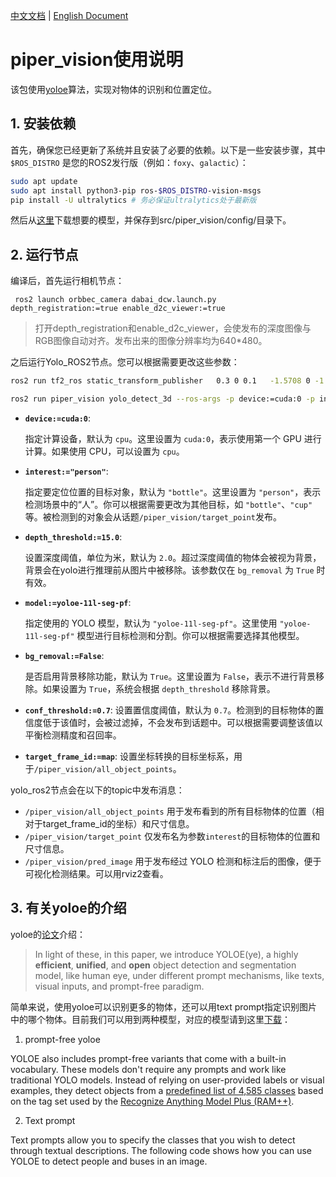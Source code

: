 [中文文档](./README.md) | [English Document](./README_EN.md)

# piper_vision使用说明

该包使用[yoloe](https://docs.ultralytics.com/models/yoloe/#introduction)算法，实现对物体的识别和位置定位。

## 1. 安装依赖

首先，确保您已经更新了系统并且安装了必要的依赖。以下是一些安装步骤，其中`$ROS_DISTRO` 是您的ROS2发行版（例如：`foxy`、`galactic`）：

```bash
sudo apt update
sudo apt install python3-pip ros-$ROS_DISTRO-vision-msgs
pip install -U ultralytics # 务必保证ultralytics处于最新版
```

然后从[这里](https://docs.ultralytics.com/models/yoloe/#available-models-supported-tasks-and-operating-modes)下载想要的模型，并保存到src/piper_vision/config/目录下。

## 2. 运行节点

编译后，首先运行相机节点：

```
 ros2 launch orbbec_camera dabai_dcw.launch.py depth_registration:=true enable_d2c_viewer:=true
```

> 打开depth_registration和enable_d2c_viewer，会使发布的深度图像与RGB图像自动对齐。发布出来的图像分辨率均为640*480。

之后运行Yolo_ROS2节点。您可以根据需要更改这些参数：

```bash
ros2 run tf2_ros static_transform_publisher   0.3 0 0.1   -1.5708 0 -1.5708   base_link camera_link

ros2 run piper_vision yolo_detect_3d --ros-args -p device:=cuda:0 -p interest:="person" -p depth_threshold:=15.0 -p model:=yoloe-11l-seg-pf -p bg_removal:=False -p target_frame_id:=map
```

- **`device:=cuda:0`**:

  指定计算设备，默认为 `cpu`。这里设置为 `cuda:0`，表示使用第一个 GPU 进行计算。如果使用 CPU，可以设置为 `cpu`。

- **`interest:="person"`**:

  指定要定位位置的目标对象，默认为 `"bottle"`。这里设置为 `"person"`，表示检测场景中的“人”。你可以根据需要更改为其他目标，如 `"bottle"`、`"cup"` 等。被检测到的对象会从话题`/piper_vision/target_point`发布。

- **`depth_threshold:=15.0`**:

  设置深度阈值，单位为米，默认为 `2.0`。超过深度阈值的物体会被视为背景，背景会在yolo进行推理前从图片中被移除。该参数仅在 `bg_removal` 为 `True` 时有效。

- **`model:=yoloe-11l-seg-pf`**:

  指定使用的 YOLO 模型，默认为 `"yoloe-11l-seg-pf"`。这里使用 `"yoloe-11l-seg-pf"` 模型进行目标检测和分割。你可以根据需要选择其他模型。

- **`bg_removal:=False`**:

  是否启用背景移除功能，默认为 `True`。这里设置为 `False`，表示不进行背景移除。如果设置为 `True`，系统会根据 `depth_threshold` 移除背景。

- **`conf_threshold:=0.7`**:
  设置置信度阈值，默认为 `0.7`。检测到的目标物体的置信度低于该值时，会被过滤掉，不会发布到话题中。可以根据需要调整该值以平衡检测精度和召回率。

- **`target_frame_id:=map`**:
  设置坐标转换的目标坐标系，用于`/piper_vision/all_object_points`。

yolo_ros2节点会在以下的topic中发布消息：

- `/piper_vision/all_object_points` 用于发布看到的所有目标物体的位置（相对于target_frame_id的坐标）和尺寸信息。
- `/piper_vision/target_point` 仅发布名为参数`interest`的目标物体的位置和尺寸信息。
- `/piper_vision/pred_image` 用于发布经过 YOLO 检测和标注后的图像，便于可视化检测结果。可以用rviz2查看。

## 3. 有关yoloe的介绍

yoloe的[论文](https://arxiv.org/html/2503.07465v1)介绍：

> In light of these, in this paper, we introduce YOLOE(ye), a highly **efficient**, **unified**, and **open** object detection and segmentation model, like human eye, under different prompt mechanisms, like texts, visual inputs, and prompt-free paradigm.

简单来说，使用yoloe可以识别更多的物体，还可以用text prompt指定识别图片中的哪个物体。目前我们可以用到两种模型，对应的模型请到这里[下载](https://docs.ultralytics.com/models/yoloe/#introduction)：

1. prompt-free yoloe

YOLOE also includes prompt-free variants that come with a built-in vocabulary. These models don't require any prompts and work like traditional YOLO models. Instead of relying on user-provided labels or visual examples, they detect objects from a [predefined list of 4,585 classes](https://github.com/xinyu1205/recognize-anything/blob/main/ram/data/ram_tag_list.txt) based on the tag set used by the [Recognize Anything Model Plus (RAM++)](https://arxiv.org/abs/2310.15200).

2. Text prompt

Text prompts allow you to specify the classes that you wish to detect through textual descriptions. The following code shows how you can use YOLOE to detect people and buses in an image.